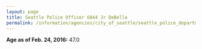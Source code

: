 ```yaml
---
layout: page
title: Seattle Police Officer 6844 Jr DeBella
permalink: /information/agencies/city_of_seattle/seattle_police_department/copbook/6844/
---
```


**Age as of Feb. 24, 2016:** 47.0
